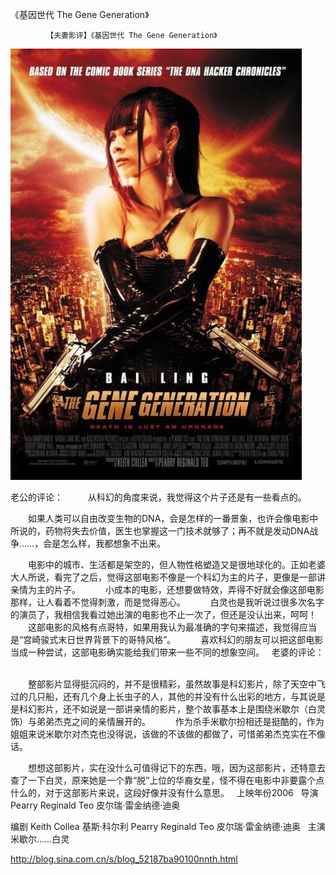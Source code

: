 《基因世代 The Gene Generation》

			【夫妻影评】《基因世代 The Gene Generation》

![](./img/52187ba9t75cb7e34f6df&690.jpg)

老公的评论：
 
　　从科幻的角度来说，我觉得这个片子还是有一些看点的。
 

　　如果人类可以自由改变生物的DNA，会是怎样的一番景象，也许会像电影中所说的，药物将失去价值，医生也掌握这一门技术就够了；再不就是发动DNA战争……，会是怎么样，我都想象不出来。
 

　　电影中的城市、生活都是架空的，但人物性格塑造又是很地球化的。正如老婆大人所说，看完了之后，觉得这部电影不像是一个科幻为主的片子，更像是一部讲亲情为主的片子。
 
　　小成本的电影，还想要做特效，弄得不好就会像这部电影那样，让人看着不觉得刺激，而是觉得恶心。
 
　　白灵也是我听说过很多次名字的演员了，我相信我看过她出演的电影也不止一次了，但还是没认出来，呵呵！
 
　　这部电影的风格有点哥特，如果用我认为最准确的字句来描述，我觉得应当是“宫崎骏式末日世界背景下的哥特风格”。
 
　　喜欢科幻的朋友可以把这部电影当成一种尝试，这部电影确实能给我们带来一些不同的想象空间。
 
老婆的评论：
 

　　整部影片显得挺沉闷的，并不是很精彩，虽然故事是科幻影片，除了天空中飞过的几只船，还有几个身上长虫子的人，其他的并没有什么出彩的地方，与其说是是科幻影片，还不如说是一部讲亲情的影片，整个故事基本上是围绕米歇尔（白灵饰）与弟弟杰克之间的亲情展开的。
 
　　作为杀手米歇尔扮相还是挺酷的，作为姐姐来说米歇尔对杰克也没得说，该做的不该做的都做了，可惜弟弟杰克实在不像话。
 

　　想想这部影片，实在没什么可值得记下的东西，哦，因为这部影片，还特意去查了一下白灵，原来她是一个靠“脱”上位的华裔女星，怪不得在电影中非要露个点什么的，对于这部影片来说，这段好像并没有什么意思。
 
上映年份2006
 
导演
Pearry Reginald Teo
皮尔瑞·雷金纳德·迪奥

编剧
Keith Collea
基斯·科尔利
Pearry Reginald Teo
皮尔瑞·雷金纳德·迪奥
 
主演米歇尔……白灵							
		
http://blog.sina.com.cn/s/blog_52187ba90100nnth.html
